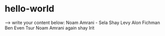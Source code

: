 # hello-world

--> write your content below:
Noam Amrani - Sela
Shay Levy
Alon Fichman
Ben Even Tsur
Noam Amrani again
shay
Irit

